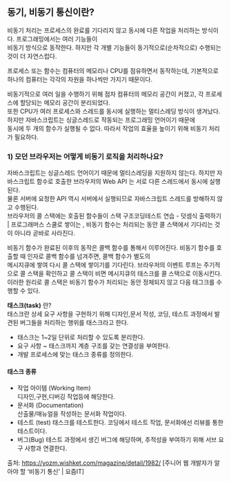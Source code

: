 ## 동기, 비동기 통신이란?  

비동기 처리는 프로세스의 완료를 기다리지 않고 동시에 다른 작업을 처리하는 방식이다. 프로그래밍에서는 여러 기능들이  
비동기 방식으로 동작한다. 하지만 각 개별 기능들이 동기적으로(순차적으로) 수행되는 것이 더 자연스럽다.  

프로세스 또는 함수는 컴퓨터의 메모리나 CPU를 점유하면서 동작하는데, 기본적으로 하나의 컴퓨터는 각각의 자원을 하나씩만 가지기 때문이다.  

비동기적으로 여러 일을 수행하기 위해 점차 컴퓨터의 메모리 공간이 커졌고, 각 프로세스에 할당되는 메모리 공간이 분리되었다.  
또한 CPU가 여러 프로세스와 스레드를 동시에 실행하는 멀티스레딩 방식이 생겨났다. 하지만 자바스크립트는 싱글스레드로 작동되는 프로그래밍 언어이기 때문에  
동시에 두 개의 함수가 실행될 수 없다. 따라서 작업의 효율을 높이기 위해 비동기 처리가 필요하다.  

### 1) 모던 브라우저는 어떻게 비동기 로직을 처리하나요?  
자바스크립트는 싱글스레드 언어이기 때문에 멀티스레딩을 지원하지 않는다. 하지만 자바스크립트 함수로 호출한 브라우저의 Web API 는 서로 다른 스레드에서 동시에 실행된다.  
물론 서버에 요청한 API 역시 서버에서 실행되므로 자바스크립트 스레드를 방해하지 않고 수행된다.   
브라우저의 콜 스택에는 호출된 함수들이 스택 구조코딩테스트 연습 - 덧셈식 출력하기 | 프로그래머스 스쿨로 쌓이는 , 비동기 함수는 처리되는 동안 콜 스택에서 기다리는 것이 아니라 곧바로 사라진다.  

비동기 함수가 완료된 이후의 동작은 콜백 함수를 통해서 이루어진다. 비동기 함수를 호출할 때 인자로 콜백 함수를 넘겨주면, 콜백 함수가 별도의  
메시지큐에 쌓여 다시 콜 스택에 쌓이기를 기다린다. 브라우저의 이벤트 루프는 주기적으로 콜 스택을 확인하고 콜 스택이 비면 메시지큐의 태스크를 콜 스택으로 이동시킨다.  
이러한 원리로 콜 스택은 비동기 함수가 처리되는 동안 정체되지 않고 다음 태그크를 수행할 수 있다. 

**태스크(task)** 란?   
태스크란 상세 요구 사항을 구현하기 위해 디자인,문서 작성, 코딩, 테스트 과정에서 발견된 버그들을 처리하는 행위를 태스크라고 한다.  

- 태스크는 1~2일 단위로 처리할 수 있도록 분리한다.  
- 요구 사항 ~ 태스크까지 계층 구조를 갖는 연결성을 부여한다.  
- 개발 프로세스에 맞는 태스크 종류를 정의한다.  

#### 태스크 종류  
- 작업 아이템 (Working Item)  
  디자인,구현,디버깅 작업등에 해당한다.  
- 문서화 (Documentation)   
  산출물/매뉴얼을 작성하는 문서화 작업이다.  
- 테스트 (test)
  태스크를 테스트한다. 코딩에서 테스트 작업, 문서화에선 리뷰를 통한 테스트이다.  
- 버그(Bug)
  테스트 과정에서 생긴 버그에 해당하며, 추적성을 부여하기 위해 서브 요구 사항과 연결한다.  
  

출처: https://yozm.wishket.com/magazine/detail/1982/ [주니어 웹 개발자가 알아야 할 ‘비동기 통신’ | 요즘IT]


